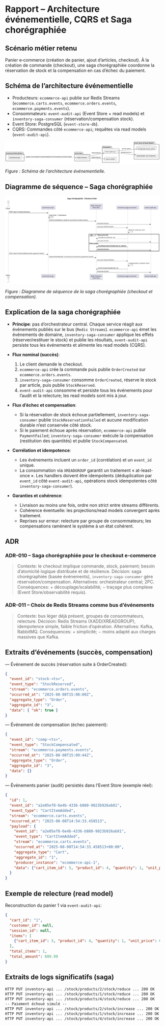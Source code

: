 # Rapport – Architecture événementielle, CQRS et Saga chorégraphiée

## Scénario métier retenu
Panier e‑commerce (création de panier, ajout d’articles, checkout). À la création de commande (checkout), une saga chorégraphiée coordonne la réservation de stock et la compensation en cas d’échec du paiement.

## Schéma de l’architecture événementielle
- Producteurs: `ecommerce-api` publie sur Redis Streams (`ecommerce.carts.events`, `ecommerce.orders.events`, `ecommerce.payments.events`).
- Consommateurs: `event-audit-api` (Event Store + read models) et `inventory-saga-consumer` (réservation/compensation stock).
- Event Store: PostgreSQL (`event-store-db`).
- CQRS: Commandes côté `ecommerce-api`; requêtes via read models (`event-audit-api`).

![Saga Complétée](../out/docs-etape3/test/sarchitecture_evementielle.svg)

*Figure : Schéma de l’architecture événementielle.* 

## Diagramme de séquence – Saga chorégraphiée

![Saga Complétée](../out/docs-etape3/test/saga_choreography.svg)

*Figure : Diagramme de séquence de la saga chorégraphiée (checkout et compensation).* 

## Explication de la saga chorégraphiée

- **Principe**: pas d’orchestrateur central. Chaque service réagit aux événements publiés sur le bus (`Redis Streams`). `ecommerce-api` émet les événements de domaine, `inventory-saga-consumer` applique les effets (réserver/restituer le stock) et publie les résultats, `event-audit-api` persiste tous les événements et alimente les read models (CQRS).

- **Flux nominal (succès)**:
  1. Le client demande le checkout.
  2. `ecommerce-api` crée la commande puis publie `OrderCreated` sur `ecommerce.orders.events`.
  3. `inventory-saga-consumer` consomme `OrderCreated`, réserve le stock par article, puis publie `StockReserved`.
  4. `event-audit-api` consomme et persiste tous les événements pour l’audit et la relecture; les read models sont mis à jour.

- **Flux d’échec et compensation**:
  - Si la réservation de stock échoue partiellement, `inventory-saga-consumer` publie `StockReservationFailed` et aucune modification durable n’est conservée côté stock.
  - Si le paiement échoue après réservation, `ecommerce-api` publie `PaymentFailed`; `inventory-saga-consumer` exécute la compensation (restitution des quantités) et publie `StockCompensated`.

- **Corrélation et idempotence**:
  - Les événements incluent un `order_id` (corrélation) et un `event_id` unique.
  - La consommation via `XREADGROUP` garantit un traitement « at-least-once ». Les handlers doivent être idempotents (déduplication par `event_id` côté `event-audit-api`, opérations stock idempotentes côté `inventory-saga-consumer`).

- **Garanties et cohérence**:
  - Livraison au moins une fois, ordre non strict entre streams différents.
  - Cohérence éventuelle: les projections/read models convergent après traitement.
  - Reprises sur erreur: relecture par groupe de consommateurs; les compensations ramènent le système à un état cohérent.

## ADR

### ADR-010 – Saga chorégraphiée pour le checkout e‑commerce

> Contexte: le checkout implique commande, stock, paiement; besoin d’atomicité logique distribuée et de résilience.
> Décision: saga chorégraphiée (basée événements), `inventory-saga-consumer` gère réservation/compensation.
> Alternatives: orchestrateur central; 2PC.
> Conséquences: + découplage/scalabilité; − traçage plus complexe (Event Store/observabilité requis).

### ADR-011 – Choix de Redis Streams comme bus d’événements

> Contexte: bus léger déjà présent, groupes de consommateurs, relecture.
> Décision: Redis Streams (XADD/XREADGROUP), idempotence simple, faible friction d’opération.
> Alternatives: Kafka, RabbitMQ.
> Conséquences: + simplicité; − moins adapté aux charges massives que Kafka.

## Extraits d’événements (succès, compensation)
— Événement de succès (réservation suite à OrderCreated):

```json
{
  "event_id": "stock-<ts>",
  "event_type": "StockReserved",
  "stream": "ecommerce.orders.events",
  "occurred_at": "2025-08-08T15:08:00Z",
  "aggregate_type": "Order",
  "aggregate_id": "3",
  "data": { "ok": true }
}
```

— Événement de compensation (échec paiement):

```json
{
  "event_id": "comp-<ts>",
  "event_type": "StockCompensated",
  "stream": "ecommerce.payments.events",
  "occurred_at": "2025-08-08T15:09:44Z",
  "aggregate_type": "Order",
  "aggregate_id": "3",
  "data": {}
}
```

— Événements panier (audit) persistés dans l’Event Store (exemple réel):

```json
{
  "id": 1,
  "event_id": "a2e05ef8-6e4b-4336-b880-9023b926ab81",
  "event_type": "CartItemAdded",
  "stream": "ecommerce.carts.events",
  "occurred_at": "2025-08-08T14:54:33.458513",
  "payload": {
    "event_id": "a2e05ef8-6e4b-4336-b880-9023b926ab81",
    "event_type": "CartItemAdded",
    "stream": "ecommerce.carts.events",
    "occurred_at": "2025-08-08T14:54:33.458513+00:00",
    "aggregate_type": "Cart",
    "aggregate_id": "1",
    "producer_instance": "ecommerce-api-1",
    "data": {"cart_item_id": 5, "product_id": 4, "quantity": 1, "unit_price": "699.99"}
  }
}
```

## Exemple de relecture (read model)
Reconstruction du panier 1 via `event-audit-api`:

```json
{
  "cart_id": "1",
  "customer_id": null,
  "session_id": null,
  "items": [
    {"cart_item_id": 5, "product_id": 4, "quantity": 1, "unit_price": 699.99}
  ],
  "total_items": 1,
  "total_amount": 699.99
}
```

## Extraits de logs significatifs (saga)

```text
HTTP PUT inventory-api ... /stock/products/2/stock/reduce ... 200 OK
HTTP PUT inventory-api ... /stock/products/1/stock/reduce ... 200 OK
HTTP PUT inventory-api ... /stock/products/4/stock/reduce ... 200 OK
-- Paiement échoué simulé --
HTTP PUT inventory-api ... /stock/products/2/stock/increase ... 200 OK
HTTP PUT inventory-api ... /stock/products/1/stock/increase ... 200 OK
HTTP PUT inventory-api ... /stock/products/4/stock/increase ... 200 OK
```


